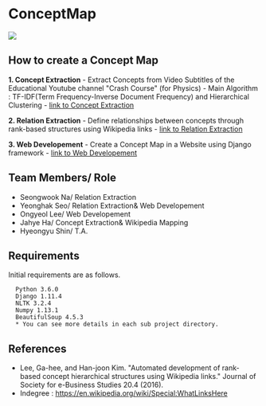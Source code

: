 # ConceptMap
![][1]
## How to create a Concept Map
**1. Concept Extraction**
    - Extract Concepts from Video Subtitles of the Educational Youtube channel "Crash Course" (for Physics)
    - Main Algorithm : TF-IDF(Term Frequency-Inverse Document Frequency) and Hierarchical Clustering
    - [link to Concept Extraction](https://github.com/eliceio/conceptMap/tree/master/ConceptExtraction)

**2. Relation Extraction**
    - Define relationships between concepts through rank-based structures using Wikipedia links
    - [link to Relation Extraction](https://github.com/eliceio/conceptMap/tree/master/RelationExtraction)

**3. Web Developement**
    - Create a Concept Map in a Website using Django framework
    - [link to Web Developement](https://github.com/eliceio/conceptMap/tree/master/WebDevelopement)


## Team Members/ Role
- Seongwook Na/ Relation Extraction
- Yeonghak Seo/ Relation Extraction& Web Developement
- Ongyeol Lee/ Web Developement
- Jahye Ha/ Concept Extraction& Wikipedia Mapping
- Hyeongyu Shin/ T.A.


## Requirements
Initial requirements are as follows.
```
  Python 3.6.0
  Django 1.11.4
  NLTK 3.2.4
  Numpy 1.13.1
  BeautifulSoup 4.5.3
  * You can see more details in each sub project directory.
```

## References
- Lee, Ga-hee, and Han-joon Kim. "Automated development of rank-based concept hierarchical structures using Wikipedia links." Journal of Society for e-Business Studies 20.4 (2016). 
- Indegree : https://en.wikipedia.org/wiki/Special:WhatLinksHere


[1]: https://github.com/eliceio/conceptMap/blob/master/ConceptExtraction/note/proto.png




